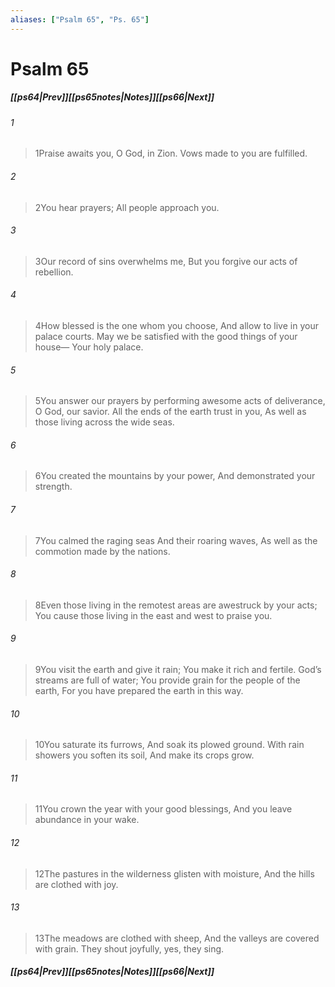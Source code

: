 ```yaml
---
aliases: ["Psalm 65", "Ps. 65"]
---
```

# Psalm 65
##### <span class=arrow-left></span>[[ps64|Prev]]<span class=navigation-separator></span>[[ps65notes|Notes]]<span class=navigation-separator></span>[[ps66|Next]]<span class=arrow-right></span>
###### 1
><span class=verse-first-poetry>1</span>Praise awaits you, O God, in Zion.
>Vows made to you are fulfilled.
###### 2
><span class=verse-body-poetry>2</span>You hear prayers;
>All people approach you.
###### 3
><span class=verse-body-poetry>3</span>Our record of sins overwhelms me,
>But you forgive our acts of rebellion.
###### 4
><span class=verse-body-poetry>4</span>How blessed is the one whom you choose,
>And allow to live in your palace courts.
>May we be satisfied with the good things of your house—
>Your holy palace.
<div class=paragraph-break></div>

###### 5
><span class=verse-first-poetry>5</span>You answer our prayers by performing awesome acts of deliverance,
>O God, our savior.
>All the ends of the earth trust in you,
>As well as those living across the wide seas.
###### 6
><span class=verse-body-poetry>6</span>You created the mountains by your power,
>And demonstrated your strength.
###### 7
><span class=verse-body-poetry>7</span>You calmed the raging seas
>And their roaring waves,
>As well as the commotion made by the nations.
###### 8
><span class=verse-body-poetry>8</span>Even those living in the remotest areas are awestruck by your acts;
>You cause those living in the east and west to praise you.
<div class=paragraph-break></div>

###### 9
><span class=verse-first-poetry>9</span>You visit the earth and give it rain;
>You make it rich and fertile.
>God’s streams are full of water;
>You provide grain for the people of the earth,
>For you have prepared the earth in this way.
###### 10
><span class=verse-body-poetry>10</span>You saturate its furrows,
>And soak its plowed ground.
>With rain showers you soften its soil,
>And make its crops grow.
###### 11
><span class=verse-body-poetry>11</span>You crown the year with your good blessings,
>And you leave abundance in your wake.
###### 12
><span class=verse-body-poetry>12</span>The pastures in the wilderness glisten with moisture,
>And the hills are clothed with joy.
###### 13
><span class=verse-body-poetry>13</span>The meadows are clothed with sheep,
>And the valleys are covered with grain.
>They shout joyfully, yes, they sing.
##### <span class=arrow-left></span>[[ps64|Prev]]<span class=navigation-separator></span>[[ps65notes|Notes]]<span class=navigation-separator></span>[[ps66|Next]]<span class=arrow-right></span>